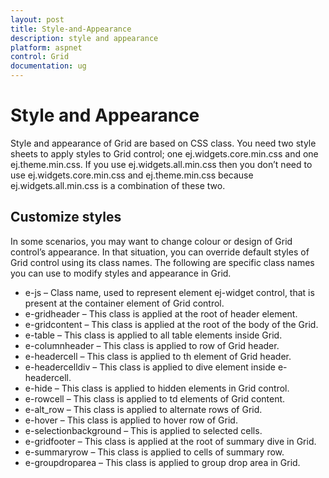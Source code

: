 ```yaml
---
layout: post
title: Style-and-Appearance
description: style and appearance
platform: aspnet
control: Grid
documentation: ug
---
```


# Style and Appearance

Style and appearance of Grid are based on CSS class. You need two style sheets to apply styles to Grid control; one ej.widgets.core.min.css and one ej.theme.min.css. If you use ej.widgets.all.min.css then you don’t need to use ej.widgets.core.min.css and ej.theme.min.css because ej.widgets.all.min.css is a combination of these two. 

## Customize styles

In some scenarios, you may want to change colour or design of Grid control’s appearance. In that situation, you can override default styles of Grid control using its class names. The following are specific class names you can use to modify styles and appearance in Grid.

* e-js – Class name, used to represent element ej-widget control, that is present at the container element of Grid control.
* e-gridheader – This class is applied at the root of header element.
* e-gridcontent – This class is applied at the root of the body of the Grid.
* e-table – This class is applied to all table elements inside Grid.
* e-columnheader – This class is applied to row of Grid header.
* e-headercell – This class is applied to th element of Grid header.
* e-headercelldiv – This class is applied to dive element inside e-headercell.
* e-hide – This class is applied to hidden elements in Grid control.
* e-rowcell – This class is applied to td elements of Grid content.
* e-alt_row – This class is applied to alternate rows of Grid.
* e-hover – This class is applied to hover row of Grid.
* e-selectionbackground – This is applied to selected cells.
* e-gridfooter – This class is applied at the root of summary dive in Grid.
* e-summaryrow – This class is applied to cells of summary row.
* e-groupdroparea – This class is applied to group drop area in Grid.

